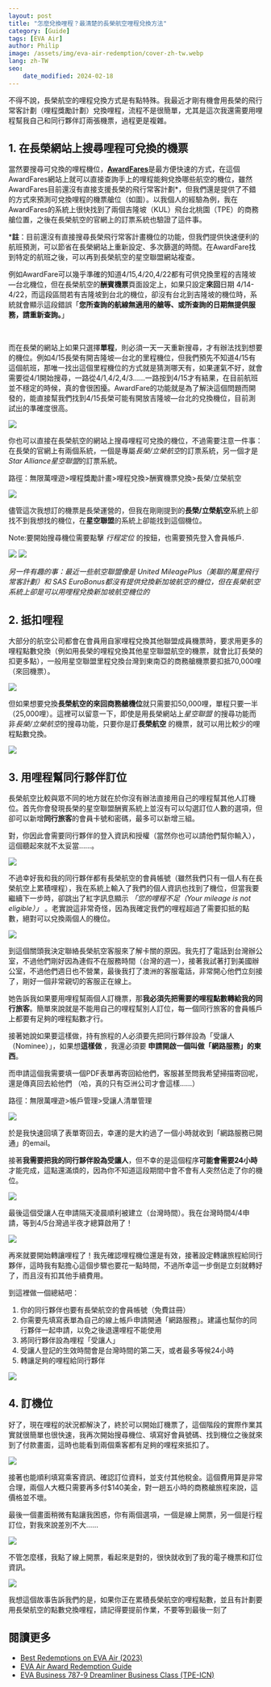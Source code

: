 ```yaml
---
layout: post
title: "怎麼兌換哩程？最清楚的長榮航空哩程兌換方法"
category: [Guide]
tags: [EVA Air]
author: Philip
image: /assets/img/eva-air-redemption/cover-zh-tw.webp
lang: zh-TW
seo:
    date_modified: 2024-02-18
---
```


不得不說，長榮航空的哩程兌換方式是有點特殊。我最近才剛有機會用長榮的飛行常客計劃（哩程獎勵計劃）兌換哩程，流程不是很簡單，尤其是這次我還需要用哩程幫我自己和同行夥伴訂兩張機票，過程更是複雜。

## 1. 在長榮網站上搜尋哩程可兌換的機票

當然要搜尋可兌換的哩程機位，[**AwardFares**](https://awardfares.com)是最方便快速的方式，在這個AwardFares網站上就可以直接查詢手上的哩程能夠兌換哪些航空的機位，雖然AwardFares目前還沒有直接支援長榮的飛行常客計劃*，但我們還是提供了不錯的方式來預測可兌換哩程的機票艙位（如圖）。以我個人的經驗為例，我在AwardFares的系統上很快找到了兩個吉隆坡（KUL）飛台北桃園（TPE）的商務艙位置，之後在長榮航空的官網上的訂票系統也驗證了這件事。

***註**：目前還沒有直接搜尋長榮飛行常客計畫機位的功能，但我們提供快速便利的航班預測，可以節省在長榮網站上重新設定、多次篩選的時間。在AwardFare找到特定的航班之後，可以再到長榮航空的星空聯盟網站複查。

例如AwardFare可以幾乎準確的知道4/15,4/20,4/22都有可供兌換里程的吉隆坡—台北機位，但在長榮航空的**酬賓機票**頁面設定上，如果只設定**來回**日期 4/14-4/22，而這段區間若有吉隆坡到台北的機位，卻沒有台北到吉隆坡的機位時，系統就會顯示這段錯誤「**您所查詢的航線無適用的艙等、或所查詢的日期無提供服務，請重新查詢。**」

<br/>

而在長榮的網站上如果只選擇**單程**，則必須一天一天重新搜尋，才有辦法找到想要的機位。例如4/15長榮有開吉隆坡—台北的里程機位，但我們預先不知道4/15有這個航班，那唯一找出這個里程機位的方式就是猜測哪天有，如果運氣不好，就會需要從4/1開始搜尋，一路從4/1,4/2,4/3……一路按到4/15才有結果，在目前航班並不穩定的時候，真的會很困擾。AwardFare的功能就是為了解決這個問題而開發的，能直接幫我們找到4/15長榮可能有開放吉隆坡—台北的兌換機位，目前測試出的準確度很高。

<img src="../assets/img/eva-air-redemption/availability.webp" />

<br/>

你也可以直接在長榮航空的網站上搜尋哩程可兌換的機位，不過需要注意一件事：在長榮的官網上有兩個系統，一個是專屬*長榮/立榮航空*的訂票系統，另一個才是*Star Alliance星空聯盟*的訂票系統。

路徑：無限萬哩遊>哩程獎勵計畫>哩程兌換>酬賓機票兌換>長榮/立榮航空

<img src="../assets/img/eva-air-redemption/star-alliance..webp" />

儘管這次我想訂的機票是長榮運營的，但我在剛剛提到的**長榮/立榮航空**系統上卻找不到我想找的機位，在**星空聯盟**的系統上卻能找到這個機位。

Note:要開始搜尋機位需要點擊 *行程定位* 的按鈕，也需要預先登入會員帳戶.

<img src="../assets/img/eva-air-redemption/start.webp" />

<img src="../assets/img/eva-air-redemption/flight-result.webp" />

*另一件有趣的事：最近一些航空聯盟像是 United MileagePlus（美聯的萬里飛行常客計劃）和 SAS EuroBonus都沒有提供兌換新加坡航空的機位，但在長榮航空系統上卻是可以用哩程兌換新加坡航空機位的*

## 2. 抵扣哩程

大部分的航空公司都會在會員用自家哩程兌換其他聯盟成員機票時，要求用更多的哩程點數兌換（例如用長榮的哩程兌換其他星空聯盟航空的機票，就會比訂長榮的扣更多點），一般用星空聯盟里程兌換台灣到東南亞的商務艙機票要扣抵70,000哩（來回機票）。

<img src="../assets/img/eva-air-redemption/star-alliance-table.webp" />

但如果想要兌換**長榮航空的來回商務艙機位**就只需要扣50,000哩，單程只要一半（25,000哩）。這裡可以留意一下，即使是用長榮網站上*星空聯盟* 的搜尋功能而非*長榮/立榮航空*的搜尋功能，只要你是訂**長榮航空** 的機票，就可以用比較少的哩程點數兌換。

<img src="../assets/img/eva-air-redemption/eva-table.webp" />

## 3. 用哩程幫同行夥伴訂位

長榮航空比較與眾不同的地方就在於你沒有辦法直接用自己的哩程幫其他人訂機位。首先你會發現長榮的星空聯盟酬賓系統上並沒有可以勾選訂位人數的選項，但卻可以新增**同行旅客**的會員卡號和密碼，最多可以新增三組。

對，你因此會需要同行夥伴的登入資訊和授權（當然你也可以請他們幫你輸入），這個聽起來就不太妥當……。

<img src="../assets/img/eva-air-redemption/travel-companions.webp" />

不過幸好我和我的同行夥伴都有長榮航空的會員帳號（雖然我們只有一個人有在長榮航空上累積哩程），我在系統上輸入了我們的個人資訊也找到了機位，但當我要繼續下一步時，卻跳出了紅字訊息顯示 *「您的哩程不足（Your mileage is not eligible）」* 。老實說這非常奇怪，因為我確定我們的哩程超過了需要扣抵的點數，絕對可以兌換兩個人的機位。

<img src="../assets/img/eva-air-redemption/mileage-not-eligible-zh-tw.webp" />

到這個關頭我決定聯絡長榮航空客服來了解卡關的原因。我先打了電話到台灣辦公室，不過他們剛好因為連假不在服務時間（台灣的週一），接著我試著打到美國辦公室，不過他們週日也不營業，最後我打了澳洲的客服電話，非常開心他們立刻接了，剛好一個非常親切的客服正在線上。

她告訴我如果要用哩程幫兩個人訂機票，那**我必須先把需要的哩程點數轉給我的同行旅客**。簡單來說就是不能用自己的哩程幫別人訂位，每一個同行旅客的會員帳戶上都要有足夠的哩程點數才行。

接著她說如果要這樣做，持有旅程的人必須要先把同行夥伴設為「受讓人（Nominee）」，如果想**這樣做** ，我還必須要 **申請開啟一個叫做「網路服務」的東西**。

而申請這個我需要填一個PDF表單再寄回給他們，客服甚至問我希望掃描寄回呢，還是傳真回去給他們 （哈，真的只有亞洲公司才會這樣……）

路徑：無限萬哩遊>帳戶管理>受讓人清單管理

<img src="../assets/img/eva-air-redemption/form.webp" />

於是我快速回填了表單寄回去，幸運的是大約過了一個小時就收到「網路服務已開通」的email。

接著**我需要把我的同行夥伴設為受讓人**，但不幸的是這個程序**可能會需要24小時**才能完成，這點還滿煩的，因為你不知道這段期間中會不會有人突然佔走了你的機位。

<img src="../assets/img/eva-air-redemption/nominee-registration.webp" />

最後這個受讓人在申請隔天凌晨順利被建立（台灣時間）。我在台灣時間4/4申請，等到4/5台灣過半夜才總算啟用了！

<img src="../assets/img/eva-air-redemption/nominee-effective.webp" />

再來就要開始轉讓哩程了！我先確認哩程機位還是有效，接著設定轉讓旅程給同行夥伴，這時我有點擔心這個步驟也要花一點時間，不過所幸這一步倒是立刻就轉好了，而且沒有扣其他手續費用。

到這裡做一個總結吧：

1. 你的同行夥伴也要有長榮航空的會員帳號（免費註冊）
2. 你需要先填寫表單為自己的線上帳戶申請開通「網路服務」。建議也幫你的同行夥伴一起申請，以免之後退還哩程不能使用
3. 將同行夥伴設為哩程「受讓人」
4. 受讓人登記的生效時間會是台灣時間的第二天，或者最多等候24小時
5. 轉讓足夠的哩程給同行夥伴

<img src="../assets/img/eva-air-redemption/transfer-miles.webp" />

## 4. 訂機位

好了，現在哩程的狀況都解決了，終於可以開始訂機票了，這個階段的實際作業其實就很簡單也很快速，我再次開始搜尋機位、填寫好會員號碼、找到機位之後就來到了付款畫面，這時也能看到兩個乘客都有足夠的哩程來抵扣了。

<img src="../assets/img/eva-air-redemption/mileage-deduction.webp" />

接著也能順利填寫乘客資訊、確認訂位資料，並支付其他稅金。這個費用算是非常合理，兩個人大概只需要再多付$140美金，對一趟五小時的商務艙旅程來說，這價格並不壞。

最後一個畫面稍微有點讓我困惑，你有兩個選項，一個是線上開票，另一個是行程訂位，對我來說差別不大……

<img src="../assets/img/eva-air-redemption/online-ticketing.webp" />

不管怎麼樣，我點了線上開票，看起來是對的，很快就收到了我的電子機票和訂位資訊。

<img src="../assets/img/eva-air-redemption/complete.webp" />

我想這個故事告訴我們的是，如果你正在累積長榮航空的哩程點數，並且有計劃要用長榮航空的點數兌換哩程，請記得要提前作業，不要等到最後一刻了

## 閱讀更多

- [Best Redemptions on EVA Air (2023)](https://blog.awardfares.com/eva-air-best-redemptions-2023/)
- [EVA Air Award Redemption Guide](https://blog.awardfares.com/eva-air-award-redemption/)
- [EVA Business 787-9 Dreamliner Business Class (TPE-ICN)](https://blog.awardfares.com/eva-business-tpe-icn/)